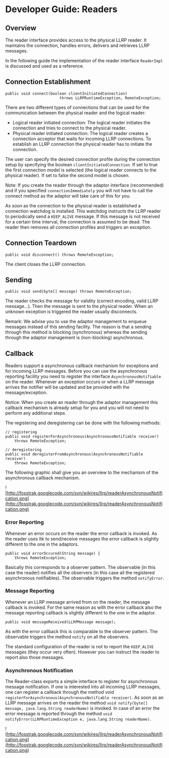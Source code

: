 # Developer Guide: Readers #



## Overview ##

The reader interface provides access to the physical LLRP reader. It maintains the connection, handles errors, delivers and retrieves LLRP messages.

In the following guide the implementation of the reader interface `ReaderImpl` is discussed and used as a reference.

## Connection Establishment ##

```
public void connect(boolean clientInitiatedConnection)
                        throws LLRPRuntimeException, RemoteException;
```

There are two different types of connections that can be used for the communication between the physical reader and the logical reader:
  * Logical reader initiated connection: The logical reader initiates the connection and tries to connect to the physical reader.
  * Physical reader initiated connection: The logical reader creates a connection acceptor that waits for incoming LLRP connections. To establish an LLRP connection the physical reader has to initiate the connection.

The user can specify the desired connection profile during the connection setup by specifying the boolean `clientInitiatedConnection`. If set to true the first connection model is selected (the logical reader connects to the physical reader). If set to false the second model is chosen.

Note: If you create the reader through the adaptor interface (recommended) and if you specified `connectionImmediately` you will not have to call the connect method as the adaptor will take care of this for you.

As soon as the connection to the physical reader is established a connection watchdog is installed. This watchdog instructs the LLRP reader to periodically send a `KEEP_ALIVE` message. If this message is not received for a certain time interval, the connection is assumed to be dead. The reader then removes all connection profiles and triggers an exception.

## Connection Teardown ##

```
public void disconnect() throws RemoteException;
```

The client closes the LLRP connection.

## Sending ##

```
public void send(byte[] message) throws RemoteException;
```

The reader checks the message for validity (correct encoding, valid LLRP message...). Then the message is sent to the physical reader. When an unknown exception is triggered the reader usually disconnects.

Remark: We advise you to use the adaptor management to enqueue messages instead of this sending facility. The reason is that a sending through this method is blocking (synchronous) whereas the sending through the adaptor management is (non-blocking) asynchronous.

## Callback ##

Readers support a asynchronous callback mechanism for exceptions and for incoming LLRP messages. Before you can use the asynchronous reporting facility you need to register the interface `AsynchronousNotifiable` on the reader. Whenever an exception occurs or when a LLRP message arrives the notifier will be updated and be provided with the message/exception.

Notice: When you create an reader through the adaptor management this callback mechanism is already setup for you and you will not need to perform any additional steps.

The registering and deregistering can be done with the following methods:

```
// registering
public void registerForAsynchronous(AsynchronousNotifiable receiver) 
    throws RemoteException;

// deregistering
public void deregisterFromAsynchronous(AsynchronousNotifiable receiver) 
    throws RemoteException;
```

The following graphic shall give you an overview to the mechanism of the asynchronous callback mechanism.

![http://fosstrak.googlecode.com/svn/wikires/llrp/readerAsynchronousNotification.png](http://fosstrak.googlecode.com/svn/wikires/llrp/readerAsynchronousNotification.png)

### Error Reporting ###

Whenever an error occurs on the reader the error callback is invoked. As the reader uses ltk to send/receive messages the error callback is slightly different to the one in the adaptors.

```
public void errorOccured(String message) {
    throws RemoteException;
```

Basically this corresponds to a observer pattern. The observable (in this case the reader) notifies all the observers (in this case all the registered asynchronous notifiables). The observable triggers the method `notifyError`.

### Message Reporting ###

Whenever an LLRP message arrived from on the reader, the message callback is invoked. For the same reason as with the error callback also the message reporting callback is slightly different to the one in the adaptor.

```
public void messageReceived(LLRPMessage message);
```

As with the error callback this is comparable to the observer pattern. The observable triggers the method `notify` on all the observers.

The standard configuration of the reader is not to report the `KEEP_ALIVE` messages (they occur very often). However you can instruct the reader to report also those messages.

### Asynchronous Notification ###

The Reader-class exports a simple interface to register for asynchronous message notification. If one is interested into all incoming LLRP messages, one can register a callback through the method void `registerForAsynchronous(AsynchronousNotifiable receiver)`. As soon as an LLRP message arrives on the reader the method `void notify(byte[] message, java.lang.String readerName)` is invoked. In case of an error the error message is reported through the method `void notifyError(LLRPRuntimeException e, java.lang.String readerName)`.

![http://fosstrak.googlecode.com/svn/wikires/llrp/readerAsynchronousNotification.png](http://fosstrak.googlecode.com/svn/wikires/llrp/readerAsynchronousNotification.png)